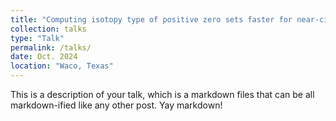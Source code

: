 ```yaml
---
title: "Computing isotopy type of positive zero sets faster for near-circuit polynomials"
collection: talks
type: "Talk"
permalink: /talks/
date: Oct. 2024
location: "Waco, Texas"
---
```


This is a description of your talk, which is a markdown files that can be all markdown-ified like any other post. Yay markdown!
